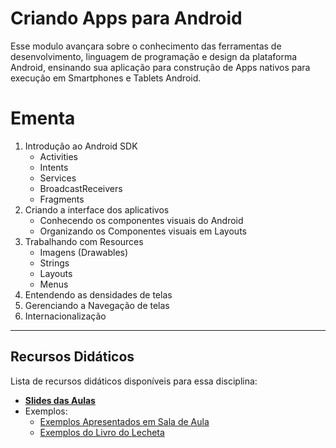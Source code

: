 # Criando Apps para Android
Esse modulo avançara sobre o conhecimento das ferramentas de desenvolvimento, linguagem de programação e design da plataforma Android, ensinando sua aplicação para construção de Apps nativos para execução em Smartphones e Tablets Android.

# Ementa
1. Introdução ao Android SDK
    * Activities
    * Intents
    * Services
    * BroadcastReceivers
    * Fragments
2. Criando a interface dos aplicativos
    * Conhecendo os componentes visuais do Android
    * Organizando os Componentes visuais em Layouts
3. Trabalhando com Resources
    * Imagens (Drawables)
    * Strings
    * Layouts
    * Menus
4. Entendendo as densidades de telas
5. Gerenciando a Navegação de telas
6. Internacionalização

---

## Recursos Didáticos
Lista de recursos didáticos disponíveis para essa disciplina:

* [**Slides das Aulas**](SLIDES%20-%20Criando%20apps%20para%20Android.pdf)
* Exemplos:
    * [Exemplos Apresentados em Sala de Aula](Samples)
    * [Exemplos do Livro do Lecheta](Samples%20(Livro%20Lecheta))